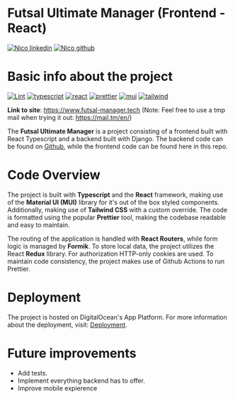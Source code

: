 # Futsal Ultimate Manager (Frontend - React)
[![Nico linkedin](https://img.shields.io/badge/LinkedIn-0077B5?style=for-the-badge&logo=linkedin&logoColor=white)](https://www.linkedin.com/in/nicolasmaskal/)
[![Nico github](https://img.shields.io/badge/GitHub-Nicolas264859-181717.svg?style=flat&logo=github)](https://github.com/NicolasMaskal/)


# Basic info about the project
[![Lint](https://github.com/NicolasMaskal/Futsal-Ultimate-Manager-FE/actions/workflows/react.yml/badge.svg)](https://github.com/NicolasMaskal/Futsal-Ultimate-Manager-FE/actions/workflows/react.yml)
[![typescript](https://img.shields.io/badge/TypeScript-007ACC?style=for-the-badge&logo=typescript&logoColor=white)](https://www.typescriptlang.org/)
[![react](https://img.shields.io/badge/React-20232A?style=for-the-badge&logo=react&logoColor=61DAFB)](https://reactjs.org/)
[![prettier](https://img.shields.io/badge/prettier-1A2C34?style=for-the-badge&logo=prettier&logoColor=F7BA3E)](https://prettier.io/)
[![mui](https://img.shields.io/badge/Material--UI-0081CB?style=for-the-badge&logo=material-ui&logoColor=white)](https://mui.com/)
[![tailwind](https://img.shields.io/badge/Tailwind_CSS-38B2AC?style=for-the-badge&logo=tailwind-css&logoColor=white)](https://tailwindcss.com/)


**Link to site**: https://www.futsal-manager.tech (Note: Feel free to use a tmp mail when trying it out: https://mail.tm/en/)

The **Futsal Ultimate Manager** is a project consisting of a frontend built with React Typescript and a backend built with Django. The backend code can be found on [Github](https://github.com/NicolasMaskal/Futsal-Ultimate-Manager-BE),
while the frontend code can be found here in this repo. 

# Code Overview
The project is built with **Typescript** and the **React** framework, making use of the **Material UI (MUI)** library for it's out of the box styled components. Additionally, making use of  **Tailwind CSS** with a custom override. The code is formatted using the popular **Prettier** tool, making the codebase readable and easy to maintain. 

The routing of the application is handled with **React Routers**, while form logic is managed by **Formik**. To store local data, the project utilizes the React **Redux** library. For authorization HTTP-only cookies are used. To maintain code consistency, the project makes use of Github Actions to run Prettier.

# Deployment
The project is hosted on DigitalOcean's App Platform. For more information about the deployment, 
visit: [Deployment](https://github.com/NicolasMaskal/Futsal-Ultimate-Manager-BE#deployment).

# Future improvements
* Add tests.
* Implement everything backend has to offer.
* Improve mobile expierence